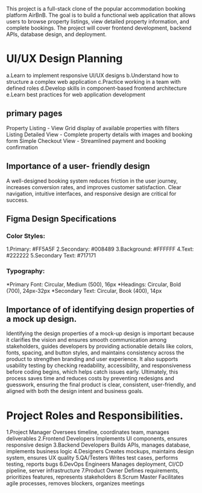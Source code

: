 This project is a full-stack clone of the popular accommodation booking platform AirBnB. The goal is to build a functional web application that allows users to browse property listings, view detailed property information, and complete bookings. The project will cover frontend development, backend APIs, database design, and deployment.
# UI/UX Design Planning
a.Learn to implement responsive UI/UX designs
b.Understand how to structure a complex web application
c.Practice working in a team with defined roles
d.Develop skills in component-based frontend architecture
e.Learn best practices for web application development
## primary pages
Property Listing - View	Grid display of available properties with filters
Listing Detailed View -	Complete property details with images and booking form
Simple Checkout View - Streamlined payment and booking confirmation
## Importance of a  user- friendly design
A well-designed booking system reduces friction in the user journey, increases conversion rates, and improves customer satisfaction. Clear navigation, intuitive interfaces, and responsive design are critical for success.
## Figma Design Specifications
### Color Styles:
1.Primary: #FF5A5F
2.Secondary: #008489
3.Background: #FFFFFF
4.Text: #222222
5.Secondary Text: #717171
### Typography:
*Primary Font: Circular, Medium (500), 16px
*Headings: Circular, Bold (700), 24px-32px
*Secondary Text: Circular, Book (400), 14px
## Importance of of identifying design properties of a mock up design.
Identifying the design properties of a mock-up design is important because it clarifies the vision and ensures smooth communication among stakeholders, guides developers by providing actionable details like colors, fonts, spacing, and button styles, and maintains consistency across the product to strengthen branding and user experience. It also supports usability testing by checking readability, accessibility, and responsiveness before coding begins, which helps catch issues early. Ultimately, this process saves time and reduces costs by preventing redesigns and guesswork, ensuring the final product is clear, consistent, user-friendly, and aligned with both the design intent and business goals.
# Project Roles and Responsibilities.
1.Project Manager	Oversees timeline, coordinates team, manages deliverables
2.Frontend Developers	Implements UI components, ensures responsive design
3.Backend Developers	Builds APIs, manages database, implements business logic
4.Designers	Creates mockups, maintains design system, ensures UX quality
5.QA/Testers	Writes test cases, performs testing, reports bugs
6.DevOps Engineers	Manages deployment, CI/CD pipeline, server infrastructure
7.Product Owner	Defines requirements, prioritizes features, represents stakeholders
8.Scrum Master	Facilitates agile processes, removes blockers, organizes meetings
